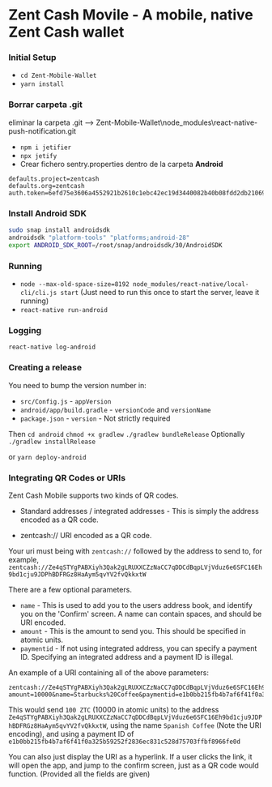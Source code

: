 # Zent Cash Movile - A mobile, native Zent Cash wallet

### Initial Setup

* `cd Zent-Mobile-Wallet`
* `yarn install`

### Borrar carpeta .git 
eliminar la carpeta .git --> Zent-Mobile-Wallet\node_modules\react-native-push-notification\.git

* `npm i jetifier`
* `npx jetify`
* Crear fichero sentry.properties dentro de la carpeta **Android**

```text
defaults.project=zentcash
defaults.org=zentcash
auth.token=6efd75e3606a4552921b2610c1ebc42ec19d3440082b40b08fdd2db21069cf00
```

### Install Android SDK
```bash
sudo snap install androidsdk
androidsdk "platform-tools" "platforms;android-28"
export ANDROID_SDK_ROOT=/root/snap/androidsdk/30/AndroidSDK
```

### Running

* `node --max-old-space-size=8192 node_modules/react-native/local-cli/cli.js start` (Just need to run this once to start the server, leave it running)
* `react-native run-android`

### Logging

`react-native log-android`

### Creating a release

You need to bump the version number in:

* `src/Config.js` - `appVersion`
* `android/app/build.gradle` - `versionCode` and `versionName`
* `package.json` - `version` - Not strictly required

Then
`cd android`
`chmod +x gradlew`
`./gradlew bundleRelease`
Optionally
`./gradlew installRelease`

or `yarn deploy-android`

### Integrating QR Codes or URIs

Zent Cash Mobile supports two kinds of QR codes.

* Standard addresses / integrated addresses - This is simply the address encoded as a QR code.

* zentcash:// URI encoded as a QR code.

Your uri must being with `zentcash://` followed by the address to send to, for example, `zentcash://Ze4qSTYgPABXiyh3Qak2gLRUXXCZzNaCC7qDDCdBqpLVjVduz6e6SFC16Eh9bd1cju9JDPhBDFRGz8HaAym5qvYV2fvQkkxtW`

There are a few optional parameters.

* `name` - This is used to add you to the users address book, and identify you on the 'Confirm' screen. A name can contain spaces, and should be URI encoded.
* `amount` - This is the amount to send you. This should be specified in atomic units.
* `paymentid` - If not using integrated address, you can specify a payment ID. Specifying an integrated address and a payment ID is illegal.

An example of a URI containing all of the above parameters:

```
zentcash://Ze4qSTYgPABXiyh3Qak2gLRUXXCZzNaCC7qDDCdBqpLVjVduz6e6SFC16Eh9bd1cju9JDPhBDFRGz8HaAym5qvYV2fvQkkxtW?amount=10000&name=Starbucks%20Coffee&paymentid=e1b0bb215fb4b7af6f41f0a325b59252f2836ec831c528d75703ffbf8966fe0d
```

This would send `100 ZTC` (10000 in atomic units) to the address `Ze4qSTYgPABXiyh3Qak2gLRUXXCZzNaCC7qDDCdBqpLVjVduz6e6SFC16Eh9bd1cju9JDPhBDFRGz8HaAym5qvYV2fvQkkxtW`, using the name `Spanish Coffee` (Note the URI encoding), and using a payment ID of `e1b0bb215fb4b7af6f41f0a325b59252f2836ec831c528d75703ffbf8966fe0d`

You can also just display the URI as a hyperlink. If a user clicks the link, it will open the app, and jump to the confirm screen, just as a QR code would function. (Provided all the fields are given)

